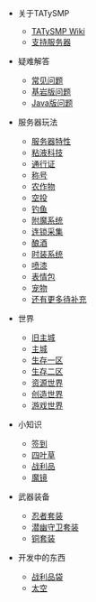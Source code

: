 * 关于TATySMP
    * [TATySMP Wiki](README.md)
    * [支持服务器](donate.md)

* 疑难解答
    * [常见问题](/Help/help.md)
    * [基岩版问题](/Help/BEHELP.md)
    * [Java版问题](/Help/JEHELP.md)
		
* 服务器玩法
	* [服务器特性](Play/peculiarity/README)
	* [粘液科技](/Play/Slimefun/Slimefun)
	* [通行证](/Play/battlepass/README)
	* [称号](/Play/NameTag/README)
	* [农作物](/Play/Corps/README)
	* [空投](/Play/CrazyEnvoys/README)
	* [钓鱼](/Play/fishing/README)
	* [附魔系统](/Play/enchants/README.md)
	* [连锁采集](/Play/veinminer/veinminer)
	* [酿酒](/Play/Brewery/HowPlay)
	* [时装系统](/Play/CosPlay/README)
	* [喷漆](/Play/Sprays/README)
	* [表情包](/Play/emoji/README)
	* [宠物](/Play/mcpets/README)
	* [还有更多待补充]()
	
* 世界
	* [旧主城](/World/old_spawn)
	* [主城](/World/spawn)
	* [生存一区](/World/otd_doungeon)
	* [生存二区](/World/world)
	* [资源世界](/World/world_terra)
	* [创造世界](/World/world_creative)
	* [游戏世界](/World/Arcade)

* 小知识
	* [签到](/tips/signin/README)
	* [四叶草](/tips/four_leaf_clover/README.md)
	* [战利品](tips/loot_bag/README.md)
	* [魔镜](/mirror/README)

* 武器装备
	* [忍者套装](/equi/ninja/README)
	* [潜幽守卫套装](/equi/warden/README.md)
	* [铜套装](/equi/copper/README.md)

* 开发中的东西
	* [战利品袋](/tips/loot_bag/README.md)
	* [太空](/Play/space/README.md)